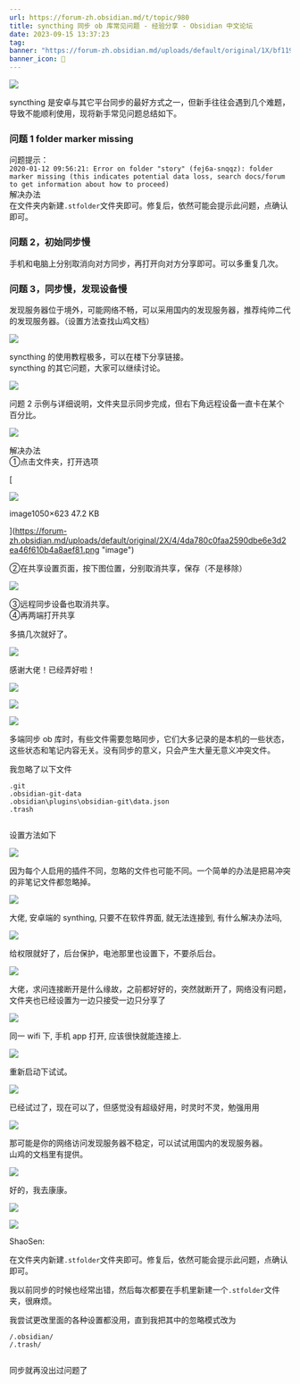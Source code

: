 ```yaml
---
url: https://forum-zh.obsidian.md/t/topic/980
title: syncthing 同步 ob 库常见问题 - 经验分享 - Obsidian 中文论坛
date: 2023-09-15 13:37:23
tag: 
banner: "https://forum-zh.obsidian.md/uploads/default/original/1X/bf119bd48f748f4fd2d65f2d1bb05d3c806883b5.png"
banner_icon: 🔖
---
```

![](https://forum-zh.obsidian.md/user_avatar/forum-zh.obsidian.md/shaosen/48/88_2.png)

syncthing 是安卓与其它平台同步的最好方式之一，但新手往往会遇到几个难题，导致不能顺利使用，现将新手常见问题总结如下。

### [](#h-1-folder-marker-missing-1)问题 1 folder marker missing

问题提示：  
`2020-01-12 09:56:21: Error on folder "story" (fej6a-snqqz): folder marker missing (this indicates potential data loss, search docs/forum to get information about how to proceed)`  
解决办法  
在文件夹内新建`.stfolder`文件夹即可。修复后，依然可能会提示此问题，点确认即可。

### [](#h-2-2)问题 2，初始同步慢

手机和电脑上分别取消向对方同步，再打开向对方分享即可。可以多重复几次。

### [](#h-3-3)问题 3，同步慢，发现设备慢

发现服务器位于境外，可能网络不畅，可以采用国内的发现服务器，推荐纯帅二代的发现服务器。（设置方法查找山鸡文档）

![](https://forum-zh.obsidian.md/user_avatar/forum-zh.obsidian.md/shaosen/48/88_2.png)

syncthing 的使用教程极多，可以在楼下分享链接。  
syncthing 的其它问题，大家可以继续讨论。

![](https://forum-zh.obsidian.md/user_avatar/forum-zh.obsidian.md/shaosen/48/88_2.png)

问题 2 示例与详细说明，文件夹显示同步完成，但右下角远程设备一直卡在某个百分比。

![](https://forum-zh.obsidian.md/uploads/default/optimized/2X/7/7684304fe7b514b1c683ede8d4d453e792b821e6_2_690x339.png)

解决办法  
①点击文件夹，打开选项  

[

![](https://forum-zh.obsidian.md/uploads/default/optimized/2X/4/4da780c0faa2590dbe6e3d2ea46f610b4a8aef81_2_300x190.png)

image1050×623 47.2 KB

](https://forum-zh.obsidian.md/uploads/default/original/2X/4/4da780c0faa2590dbe6e3d2ea46f610b4a8aef81.png "image")

②在共享设置页面，按下图位置，分别取消共享，保存（不是移除）  

![](https://forum-zh.obsidian.md/uploads/default/optimized/2X/8/8ea80ba4894b16bce8a2f5cc0d6c04ee626f7ebd_2_330x200.png)

③远程同步设备也取消共享。  
④再两端打开共享

多搞几次就好了。

![](https://forum-zh.obsidian.md/user_avatar/forum-zh.obsidian.md/benjieming/48/2637_2.png)

感谢大佬！已经弄好啦！

![](https://forum-zh.obsidian.md/images/emoji/twitter/grinning.png?v=12)

![](https://forum-zh.obsidian.md/images/emoji/twitter/smile.png?v=12)

![](https://forum-zh.obsidian.md/user_avatar/forum-zh.obsidian.md/shaosen/48/88_2.png)

多端同步 ob 库时，有些文件需要忽略同步，它们大多记录的是本机的一些状态，这些状态和笔记内容无关。没有同步的意义，只会产生大量无意义冲突文件。

我忽略了以下文件

```
.git
.obsidian-git-data
.obsidian\plugins\obsidian-git\data.json
.trash


```

设置方法如下

![](https://forum-zh.obsidian.md/uploads/default/optimized/2X/5/5a90073855d2101f5a0b22a68ca79e1847f81d2d_2_678x500.png)

因为每个人启用的插件不同，忽略的文件也可能不同。一个简单的办法是把易冲突的非笔记文件都忽略掉。

![](https://forum-zh.obsidian.md/letter_avatar_proxy/v4/letter/h/91b2a8/48.png)

大佬, 安卓端的 synthing, 只要不在软件界面, 就无法连接到, 有什么解决办法吗,

![](https://forum-zh.obsidian.md/user_avatar/forum-zh.obsidian.md/shaosen/48/88_2.png)

给权限就好了，后台保护，电池那里也设置下，不要杀后台。

![](https://forum-zh.obsidian.md/letter_avatar_proxy/v4/letter/%E9%99%88/ee7513/48.png)

大佬，求问连接断开是什么缘故，之前都好好的，突然就断开了，网络没有问题，文件夹也已经设置为一边只接受一边只分享了

![](https://forum-zh.obsidian.md/letter_avatar_proxy/v4/letter/h/91b2a8/48.png)

同一 wifi 下, 手机 app 打开, 应该很快就能连接上.

![](https://forum-zh.obsidian.md/user_avatar/forum-zh.obsidian.md/shaosen/48/88_2.png)

重新启动下试试。

![](https://forum-zh.obsidian.md/letter_avatar_proxy/v4/letter/%E9%99%88/ee7513/48.png)

已经试过了，现在可以了，但感觉没有超级好用，时灵时不灵，勉强用用

![](https://forum-zh.obsidian.md/user_avatar/forum-zh.obsidian.md/shaosen/48/88_2.png)

那可能是你的网络访问发现服务器不稳定，可以试试用国内的发现服务器。  
山鸡的文档里有提供。

![](https://forum-zh.obsidian.md/letter_avatar_proxy/v4/letter/%E9%99%88/ee7513/48.png)

好的，我去康康。

![](https://forum-zh.obsidian.md/letter_avatar_proxy/v4/letter/z/d6d6ee/48.png)

![](https://forum-zh.obsidian.md/user_avatar/forum-zh.obsidian.md/shaosen/48/88_2.png)

ShaoSen:

在文件夹内新建`.stfolder`文件夹即可。修复后，依然可能会提示此问题，点确认即可。

我以前同步的时候也经常出错，然后每次都要在手机里新建一个`.stfolder`文件夹，很麻烦。

我尝试更改里面的各种设置都没用，直到我把其中的忽略模式改为

```
/.obsidian/
/.trash/


```

同步就再没出过问题了